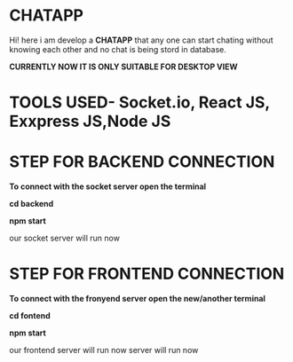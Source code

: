 # CHATAPP

Hi!  here i am develop a **CHATAPP** that any one can start chating without knowing each other and no chat is being stord in database.

**CURRENTLY NOW IT IS ONLY SUITABLE FOR DESKTOP VIEW**


# TOOLS USED- Socket.io, React JS, Exxpress JS,Node JS



 # STEP FOR BACKEND CONNECTION
 **To connect with the socket server open the terminal**
 
**cd backend**

**npm start**

our socket server will run now

 # STEP FOR FRONTEND CONNECTION

**To connect with the fronyend server open the new/another terminal**


**cd fontend**

**npm start**

our frontend server will run now server will run now

